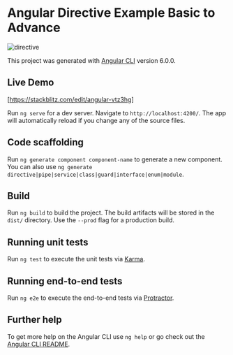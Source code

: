 
# Angular Directive Example Basic to Advance

![directive](https://user-images.githubusercontent.com/31009314/43674068-5e961bb4-97eb-11e8-9a08-40ab1e8df800.PNG)


This project was generated with [Angular CLI](https://github.com/angular/angular-cli) version 6.0.0.

## Live Demo
  [https://stackblitz.com/edit/angular-vtz3hg]


Run `ng serve` for a dev server. Navigate to `http://localhost:4200/`. The app will automatically reload if you change any of the source files.

## Code scaffolding

Run `ng generate component component-name` to generate a new component. You can also use `ng generate directive|pipe|service|class|guard|interface|enum|module`.

## Build

Run `ng build` to build the project. The build artifacts will be stored in the `dist/` directory. Use the `--prod` flag for a production build.

## Running unit tests

Run `ng test` to execute the unit tests via [Karma](https://karma-runner.github.io).

## Running end-to-end tests

Run `ng e2e` to execute the end-to-end tests via [Protractor](http://www.protractortest.org/).

## Further help

To get more help on the Angular CLI use `ng help` or go check out the [Angular CLI README](https://github.com/angular/angular-cli/blob/master/README.md).

